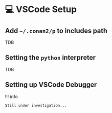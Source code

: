 # 💻 VSCode Setup

## Add `~/.conan2/p` to includes path

TDB

## Setting the `python` interpreter

TDB

## Setting up VSCode Debugger

!!! info

    Still under investigation...
